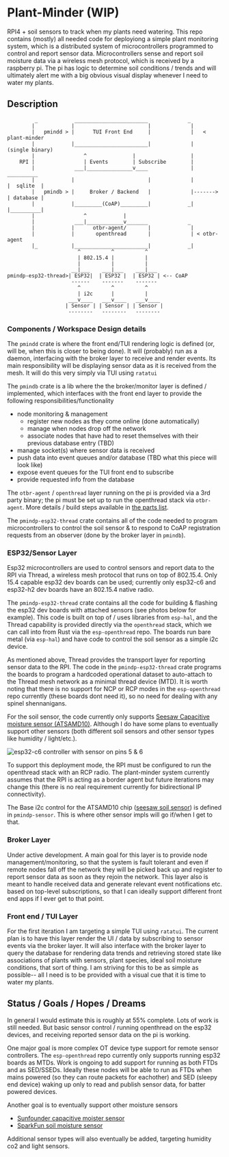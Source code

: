 # Plant-Minder (WIP)
RPI4 + soil sensors to track when my plants need watering. This repo contains (mostly) all needed code for deployiong a simple plant monitoring system, which is a distributed system of microcontrollers programmed to control and report sensor data. Microcontrollers sense and report soil moisture data via a wireless mesh protocol, which is received by a raspberry pi. The pi has logic to determine soil conditions / trends and will ultimately alert me with a big obvious visual display whenever I need to water my plants.

## Description

```
         _            ________________________             _
        |            |                        |             |             
        |   pmindd > |      TUI Front End     |             |   < plant-minder
        |            |________________________|             |    (single binary)
        |                ^               |                  |   
    RPI |                | Events        | Subscribe        | 
        |             ___|_______________v____              |          __________
        |            |                        |             |         |  sqlite  |
        |   pmindb > |     Broker / Backend   |             |-------> | database |
        |            |_________(CoAP)_________|            _|         |__________|
        |                ^            |         
        |             ___|____________v_______             _
        |            |      otbr-agent/       |             |
        |            |       openthread       |             | < otbr-agent
        |_           |________________________|            _|
                       ^          ^          ^             
                       | 802.15.4 |          |      
                       |          |          |                
                     __|___    ___|___    ___|___ 
pmindp-esp32-thread>| ESP32|  | ESP32 |  | ESP32 | <-- CoAP
                     ------    -------    ------- 
                       ^          ^          ^
                       | i2c      |          |
                    ___v____   ___v____   ___v____    
                   | Sensor | | Sensor | | Sensor | 
                    --------   --------   --------  
```
### Components / Workspace Design details
The `pmindd` crate is where the front end/TUI rendering logic is defined (or, will be, when this is closer to being done). It will (probably) run as a daemon, interfacing with the broker layer to receive and render events. Its main responsibility will be displaying sensor data as it is received from the mesh. It will do this very simply via TUI using `ratatui` 

The `pmindb` crate is a lib where the the broker/monitor layer is defined / implemented, which interfaces with the front end layer to provide the following responsibilities/functionality
- node monitoring & management
  - register new nodes as they come online (done automatically)
  - manage when nodes drop off the network
  - associate nodes that have had to reset themselves with their previous database entry (TBD)
- manage socket(s) where sensor data is received 
- push data into event queues and/or database (TBD what this piece will look like)
- expose event queues for the TUI front end to subscribe 
- provide requested info from the database 

The `otbr-agent` / `openthread` layer running on the pi is provided via a 3rd party binary; the pi must be set up to run the openthread stack via `otbr-agent`. More details / build steps available in [the parts list](./doc/part_list.md).

The `pmindp-esp32-thread` crate contains all of the code needed to program microcontrollers to control the soil sensor & to respond to CoAP registration requests from an observer (done by the broker layer in `pmindb`). 

### ESP32/Sensor Layer

Esp32 microcontrollers are used to control sensors and report data to the RPI via Thread, a wireless mesh protocol that runs on top of 802.15.4. Only 15.4 capable esp32 dev boards can be used; currently only esp32-c6 and esp32-h2 dev boards have an 802.15.4 native radio. 

The `pmindp-esp32-thread` crate contains all the code for building & flashing the esp32 dev boards with attached sensors (see photos below for example). This code is built on top of / uses libraries from `esp-hal`, and the Thread capability is provided directly via the `openthread` stack, which we can call into from Rust via the `esp-openthread` repo. The boards run bare metal (via `esp-hal`) and have code to control the soil sensor as a simple i2c device. 

As mentioned above, Thread provides the transport layer for reporting sensor data to the RPI. The code in the `pmindp-esp32-thread` crate programs the boards to program a hardcoded operational dataset to auto-attach to the Thread mesh network as a minimal thread device (MTD). It is worth noting that there is no support for NCP or RCP modes in the `esp-openthread` repo currently (these boards dont need it), so no need for dealing with any spinel shennanigans. 

For the soil sensor, the code currently only supports [Seesaw Capacitive moisture sensor (ATSAMD10)](https://www.adafruit.com/product/4026). Although I do have some plans to eventually  support other sensors (both different soil sensors and other sensor types like humidity / light/etc.).

![esp32-c6 controller with sensor on pins 5 & 6](./doc/sensor_esp32c6.jpg)

To support this deployment mode, the RPI must be configured to run the openthread stack with an RCP radio. The plant-minder system currently assumes that the RPI is acting as a border agent but future iterations may change this (there is no real requirement currently for bidirectional IP connectivity). 

The Base i2c control for the ATSAMD10 chip ([seesaw soil sensor](https://www.adafruit.com/product/4026)) is defined in `pmindp-sensor`. This is where other sensor impls will go if/when I get to that.

### Broker Layer 
Under active development. A main goal for this layer is to provide node management/monitoring, so that the system is fault tolerant and even if remote nodes fall off the network they will be picked back up and register to report sensor data as soon as they rejoin the network. This layer also is meant to handle received data and generate relevant event notifications etc. based on top-level subscriptions, so that I can ideally support different front end apps if I ever get to that point. 

### Front end / TUI Layer
For the first iteration I am targeting a simple TUI using `ratatui`. The current plan is to have this layer render the UI / data by subscribing to sensor events via the broker layer. It will also interface with the broker layer to query the database for rendering data trends and retrieving stored state like associations of plants with sensors, plant species, ideal soil moisture conditions, that sort of thing. I am striving for this to be as simple as possible-- all I need is to be provided with a visual cue that it is time to water my plants. 


## Status / Goals / Hopes / Dreams

In general I would estimate this is roughly at 55% complete. Lots of work is still needed. But basic sensor control / running openthread on the esp32 devices, and receiving reported sensor data on the pi is working.

One major goal is more complex OT device type support for remote sensor controllers. The `esp-openthread` repo currently only supports running esp32 boards as MTDs. Work is ongoing to add support for running as both FTDs and as SED/SSEDs. Ideally these nodes will be able to run as FTDs when mains powered (so they can route packets for eachother) and SED (sleepy end device) waking up only to read and publish sensor data, for batter powered devices. 

Another goal is to eventually support other moisture sensors
- [Sunfounder capacitive moister sensor](https://www.digikey.com/en/products/detail/sunfounder/ST0160/22116813) 
- [SparkFun soil moisture sensor](https://www.digikey.com/en/products/detail/sparkfun-electronics/SEN-13322/5764506)

Additional sensor types will also eventually be added, targeting humidity co2 and light sensors.